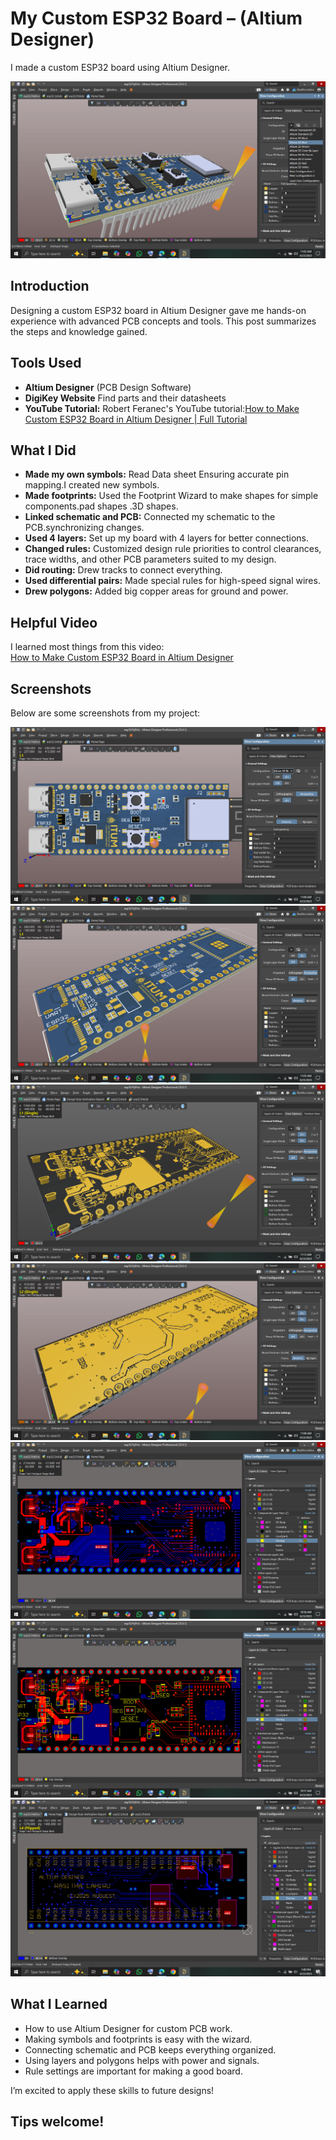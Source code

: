 # My Custom ESP32 Board – (Altium Designer)

I made a custom ESP32 board using Altium Designer. 

![ESP32 PCB](https://github.com/genrijust/custom-esp32-/blob/main/Screenshot%20(396).png?raw=true)

## Introduction
Designing a custom ESP32 board in Altium Designer gave me hands-on experience with advanced PCB concepts and tools. This post summarizes the steps and knowledge gained.

## Tools Used
- **Altium Designer** (PCB Design Software)
- **DigiKey Website** Find parts and their datasheets 
- **YouTube Tutorial:** Robert Feranec's YouTube tutorial:[How to Make Custom ESP32 Board in Altium Designer | Full Tutorial](https://www.youtube.com/watch?v=KWIzhbQaZZk)
  
## What I Did

- **Made my own symbols:** Read Data sheet Ensuring accurate pin mapping.I created new symbols.
- **Made footprints:** Used the Footprint Wizard to make shapes for simple components.pad shapes .3D shapes.
- **Linked schematic and PCB:** Connected my schematic to the PCB.synchronizing changes.
- **Used 4 layers:** Set up my board with 4 layers for better connections.
- **Changed rules:** Customized design rule priorities to control clearances, trace widths, and other PCB parameters suited to my design.
- **Did routing:** Drew tracks to connect everything.
- **Used differential pairs:** Made special rules for high-speed signal wires.
- **Drew polygons:** Added big copper areas for ground and power.

## Helpful Video

I learned most things from this video:  
[How to Make Custom ESP32 Board in Altium Designer](https://www.youtube.com/watch?v=KWIzhbQaZZk)

## Screenshots
Below are some screenshots from my project:

![ESP32 PCB](https://github.com/genrijust/custom-esp32-/blob/main/images/Screenshot%20(395).png?raw=true)
![ESP32 PCB](https://github.com/genrijust/custom-esp32-/blob/main/images/Screenshot%20(398).png?raw=true)
![ESP32 PCB](https://github.com/genrijust/custom-esp32-/blob/main/images/Screenshot%20(403).png?raw=true)
![ESP32 PCB](https://github.com/genrijust/custom-esp32-/blob/main/images/Screenshot%20(399).png?raw=true)
![ESP32 PCB](https://github.com/genrijust/custom-esp32-/blob/main/images/Screenshot%20(392).png?raw=true)
![ESP32 PCB](https://github.com/genrijust/custom-esp32-/blob/main/images/Screenshot%20(391).png?raw=true)
![ESP32 PCB](https://github.com/genrijust/custom-esp32-/blob/main/images/Screenshot%20(404).png?raw=true)


## What I Learned

- How to use Altium Designer for custom PCB work.
- Making symbols and footprints is easy with the wizard.
- Connecting schematic and PCB keeps everything organized.
- Using layers and polygons helps with power and signals.
- Rule settings are important for making a good board.

I’m excited to apply these skills to future designs!

Tips welcome!
---
